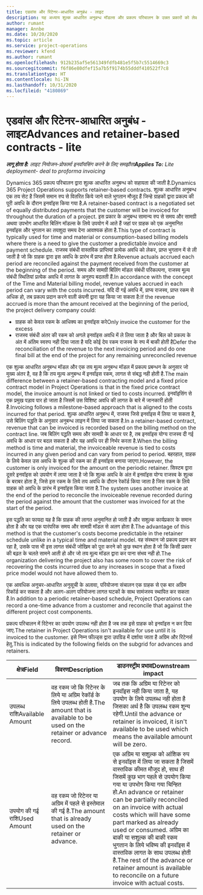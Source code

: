 ```yaml
---
title: एडवांस और रिटेनर-आधारित अनुबंध - लाइट
description: यह अध्याय शुल्क आधारित अनुबन्ध मॉडल्स और प्रकल्प परिचालन के उन्नत प्रकारों को लेकर जानकारी प्रदान करता है.
author: rumant
manager: Annbe
ms.date: 10/20/2020
ms.topic: article
ms.service: project-operations
ms.reviewer: kfend
ms.author: rumant
ms.openlocfilehash: 912b235af5e561349fdfb481e5f5b7c5514669c3
ms.sourcegitcommit: f6f86e80dfef15a7b5f9174b55dddf410522f7c8
ms.translationtype: HT
ms.contentlocale: hi-IN
ms.lasthandoff: 10/31/2020
ms.locfileid: "4180869"
---
```

# <a name="advances-and-retainer-based-contracts---lite"></a><span data-ttu-id="ed801-103">एडवांस और रिटेनर-आधारित अनुबंध - लाइट</span><span class="sxs-lookup"><span data-stu-id="ed801-103">Advances and retainer-based contracts - lite</span></span>


<span data-ttu-id="ed801-104">_**लागू होता है:** लाइट नियोजन-प्रोफार्मा इनवॉयसिंग करने के लिए समझौता_</span><span class="sxs-lookup"><span data-stu-id="ed801-104">_**Applies To:** Lite deployment- deal to proforma invoicing_</span></span>

<span data-ttu-id="ed801-105">Dynamics 365 प्रकल्प परिचालन द्वारा शुल्क आधारित अनुबन्ध को सहायता की जाती है.</span><span class="sxs-lookup"><span data-stu-id="ed801-105">Dynamics 365 Project Operations supports retainer-based contracts.</span></span> <span data-ttu-id="ed801-106">शुल्क आधारित अनुबन्ध एक तय सेट है जिसमें समान रुप से वितरित किये जाने वाले भुगतान मौजूद हैं जिन्हे ग्राहकों द्वारा प्रकल्प की पूरी अवधि के दौरान इनवॉइस किया गया है.</span><span class="sxs-lookup"><span data-stu-id="ed801-106">A retainer-based contract is a negotiated set of equally distributed payments that the customer will be invoiced for throughout the duration of a project.</span></span> <span data-ttu-id="ed801-107">इस प्रकार के अनुबन्ध सामान्य रुप से समय और सामग्री अथवा उपभोग आधारित बिलिंग मॉडल्स के लिये उपयोग में आते हैं जहां पर ग्राहक को एक अनुमानित इनवॉइस और भुगतान का तयशुदा समय देना आवश्यक होता है.</span><span class="sxs-lookup"><span data-stu-id="ed801-107">This type of contract is typically used for time and material or consumption-based billing models where there is a need to give the customer a predictable invoice and payment schedule.</span></span> <span data-ttu-id="ed801-108">राजस्व संबंधी वास्तविक प्राप्तियां प्रत्येक अवधि को लेकर, प्राप्त भुगतान में से ली जाती है जो कि ग्राहक द्वारा इस अवधि के प्रारंभ में प्राप्त होता है.</span><span class="sxs-lookup"><span data-stu-id="ed801-108">Revenue actuals accrued each period are reconciled against the payment received from the customer at the beginning of the period.</span></span> <span data-ttu-id="ed801-109">समय और सामग्री बिलिंग मॉडल संबंधी परिकल्पना, राजस्व मूल्य संबंधी स्थितियां प्रत्येक अवधि में लागत के अनुरुप बदलती हैं.</span><span class="sxs-lookup"><span data-stu-id="ed801-109">In accordance with the concept of the Time and Material billing model, revenue values accrued in each period can vary with the costs incurred.</span></span> <span data-ttu-id="ed801-110">यदि दी गई अवधि में, प्राप्य राजस्व, प्राप्त रकम से अधिक हो, तब प्रकल्प प्रदान करने वाली कंपनी द्वारा यह किया जा सकता है:</span><span class="sxs-lookup"><span data-stu-id="ed801-110">If the revenue accrued is more than the amount received at the beginning of the period, the project delivery company could:</span></span>

- <span data-ttu-id="ed801-111">ग्राहक को केवल रकम के आधिक्य का इनवॉइस करे</span><span class="sxs-lookup"><span data-stu-id="ed801-111">Only invoice the customer for the excess</span></span> 
- <span data-ttu-id="ed801-112">राजस्व संबंधी अंतर की रकम को अगले इनवॉइस अवधि में ले लिया जाता है और बिल को प्रकल्प के अंत में अंतिम स्वरुप नही दिया जाता है यदि कोई देय रकम राजस्व के रुप में बाकी होती है</span><span class="sxs-lookup"><span data-stu-id="ed801-112">Defer the reconciliation of the revenue to the next invoicing period and do one final bill at the end of the project for any remaining unreconciled revenue</span></span>

<span data-ttu-id="ed801-113">एक शुल्क आधारित अनुबन्ध मॉडल और एक तय मूल्य अनुबन्ध मॉडल में प्रकल्प प्रबन्धन के अनुसार जो मुख्य अंतर है, वह है कि तय मूल्य अनुबन्ध में इनवॉइस रकम, लागत से संबद्ध नही होती है.</span><span class="sxs-lookup"><span data-stu-id="ed801-113">The main difference between a retainer-based contracting model and a fixed price contract model in Project Operations is that in the fixed price contract model, the invoice amount is not linked or tied to costs incurred.</span></span> <span data-ttu-id="ed801-114">इनवॉइसिंग से एक प्रमुख पड़ाव पार हो जाता है जिसमें उस विशिष्ट अवधि की लागत के बारे में जानकारी होती है.</span><span class="sxs-lookup"><span data-stu-id="ed801-114">Invoicing follows a milestone-based approach that is aligned to the costs incurred for that period.</span></span> <span data-ttu-id="ed801-115">शुल्क आधारित अनुबन्ध में, राजस्व जिसे इनवॉइस में लिया जा सकता है, उसे बिलिंग पद्धति के अनुसार अनुबन्ध लाइन में लिया जा सकता है.</span><span class="sxs-lookup"><span data-stu-id="ed801-115">In a retainer-based contract, revenue that can be invoiced is recorded based on the billing method on the contract line.</span></span> <span data-ttu-id="ed801-116">जब बिलिंग पद्धति समय और सामग्री के आधार पर है, तब इनवॉइस योग्य राजस्व दी गई अवधि के आधार पर बदल सकता है और यह अवधि पर ही निर्भर करता है.</span><span class="sxs-lookup"><span data-stu-id="ed801-116">When the billing method is time and material, the invoiceable revenue is tied to costs incurred in any given period and can vary from period to period.</span></span> <span data-ttu-id="ed801-117">बहरहाल, ग्राहक के लिये केवल उस अवधि के शुल्क की रकम का ही इनवॉइस बनाया जाएगा.</span><span class="sxs-lookup"><span data-stu-id="ed801-117">However, the customer is only invoiced for the amount on the periodic retainer.</span></span> <span data-ttu-id="ed801-118">सिस्टम द्वारा दूसरे इनवॉइस को उपयोग में लाया जाता है जो कि शुल्क अवधि के अंत में इनवॉइस योग्य राजस्व के शुल्क के बराबर होता है, जिसे इस रकम के लिये तय अवधि के दौरान रेकॉर्ड किया जाता है जिस रकम के लिये ग्राहक को अवधि के प्रारंभ में इनवॉइस किया जाता है.</span><span class="sxs-lookup"><span data-stu-id="ed801-118">The system uses another invoice at the end of the period to reconcile the invoiceable revenue recorded during the period against the amount that the customer was invoiced for at the start of the period.</span></span>

<span data-ttu-id="ed801-119">इस पद्धति का फायदा यह है कि ग्राहक की लागत अनुमानित हो जाती है और सशुल्क कार्यप्रकार के समान होता है और यह एक पारंपरिक समय और सामग्री मॉडल से अलग होता है.</span><span class="sxs-lookup"><span data-stu-id="ed801-119">The advantage of this method is that the customer's costs become predictable in the retainer schedule unlike in a typical time and material model.</span></span> <span data-ttu-id="ed801-120">वह संस्थान जो प्रकल्प प्रदान कर रहा है, उसके पास भी इस लागत संबंधी जोखिम को पूरा करने को कुछ स्थान होता है जो कि किसी प्रकार की बढ़त के चलते सामने आती हो और जो तय मूल्य मॉडल द्वारा कर पाना संभव नही हो.</span><span class="sxs-lookup"><span data-stu-id="ed801-120">The organization delivering the project also has some room to cover the risk of recovering the costs incurred due to any increases in scope that a fixed price model would not have allowed them to.</span></span>

<span data-ttu-id="ed801-121">एक आवधिक अनुचर-आधारित अनुसूची के अलावा, परियोजना संचालन एक ग्राहक से एक बार अग्रिम रिकॉर्ड कर सकता है और अलग-अलग परियोजना लागत घटकों के साथ सामंजस्य स्थापित कर सकता है.</span><span class="sxs-lookup"><span data-stu-id="ed801-121">In addition to a periodic retainer-based schedule, Project Operations can record a one-time advance from a customer and reconcile that against the different project cost components.</span></span>

<span data-ttu-id="ed801-122">प्रकल्प परिचालन में रिटेनर का उपयोग उपलब्ध नही होता है जब तक इसे ग्राहक को इनवॉइस न कर दिया जाए.</span><span class="sxs-lookup"><span data-stu-id="ed801-122">The retainer in Project Operations isn't available for use until it is invoiced to the customer.</span></span> <span data-ttu-id="ed801-123">इसे निम्न फील्ड्स द्वारा उपग्रिड में दर्शाया जाता है अग्रिम और रिटेनर्स हेतु.</span><span class="sxs-lookup"><span data-stu-id="ed801-123">This is indicated by the following fields on the subgrid for advances and retainers.</span></span>

| <span data-ttu-id="ed801-124">क्षेत्र</span><span class="sxs-lookup"><span data-stu-id="ed801-124">Field</span></span> | <span data-ttu-id="ed801-125">विवरण</span><span class="sxs-lookup"><span data-stu-id="ed801-125">Description</span></span> | <span data-ttu-id="ed801-126">डाउनस्ट्रीम प्रभाव</span><span class="sxs-lookup"><span data-stu-id="ed801-126">Downstream impact</span></span> |
| --- | --- | --- |
| <span data-ttu-id="ed801-127">उपलब्ध राशि</span><span class="sxs-lookup"><span data-stu-id="ed801-127">Available Amount</span></span> | <span data-ttu-id="ed801-128">वह रकम जो कि रिटेनर के लिये या अग्रिम रेकॉर्ड के लिये उपलब्ध होती है.</span><span class="sxs-lookup"><span data-stu-id="ed801-128">The amount that is available to be used on the retainer or advance record.</span></span> | <span data-ttu-id="ed801-129">जब तक कि अग्रिम या रिटेनर को इनवॉइस नही किया जाता है, यह उपयोग के लिये उपलब्ध नही होता है जिसका अर्थ है कि उपलब्ध रकम शून्य रहेगी.</span><span class="sxs-lookup"><span data-stu-id="ed801-129">Until the advance or retainer is invoiced, it isn't available to be used which means the available amount will be zero.</span></span> |
| <span data-ttu-id="ed801-130">उपयोग की गई राशि</span><span class="sxs-lookup"><span data-stu-id="ed801-130">Used Amount</span></span> | <span data-ttu-id="ed801-131">वह रकम जो रिटेनर या अग्रिम में पहले से इस्तेमाल की गई है.</span><span class="sxs-lookup"><span data-stu-id="ed801-131">The amount that is already used on the retainer or advance.</span></span> | <span data-ttu-id="ed801-132">एक अग्रिम या सशुल्क को आंशिक रुप से इनवॉइस में लिया जा सकता है जिसमें वास्तविक कीमत मौजूद हो, साथ ही जिसमें कुछ भाग पहले से उपयोग किया गया या उपभोग किया गया चिन्हित हो.</span><span class="sxs-lookup"><span data-stu-id="ed801-132">An advance or retainer can be partially reconciled on an invoice with actual costs which will have some part marked as already used or consumed.</span></span> <span data-ttu-id="ed801-133">अग्रिम का बाकी या सशुल्क की बाकी रकम भुगतान के लिये भविष्य की इनवॉइस में वास्तविक लागत के साथ उपलब्ध होती है.</span><span class="sxs-lookup"><span data-stu-id="ed801-133">The rest of the advance or retainer amount is available to reconcile on a future invoice with actual costs.</span></span> |
